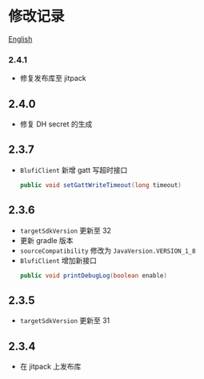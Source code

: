 # 修改记录
[English](changelog_en.md)

### 2.4.1
- 修复发布库至 jitpack

## 2.4.0
- 修复 DH secret 的生成

## 2.3.7
- `BlufiClient` 新增 gatt 写超时接口
  ```java
  public void setGattWriteTimeout(long timeout)
  ```

## 2.3.6
- `targetSdkVersion` 更新至 32
- 更新 gradle 版本
- `sourceCompatibility` 修改为 `JavaVersion.VERSION_1_8`
- `BlufiClient` 增加新接口
  ```java
  public void printDebugLog(boolean enable)
  ```

## 2.3.5
- `targetSdkVersion` 更新至 31

## 2.3.4
- 在 jitpack 上发布库
